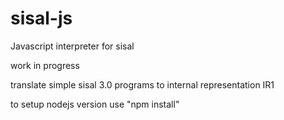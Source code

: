 sisal-js
========

Javascript interpreter for sisal

work in progress

translate simple sisal 3.0 programs to internal representation IR1

to setup nodejs version use "npm install"